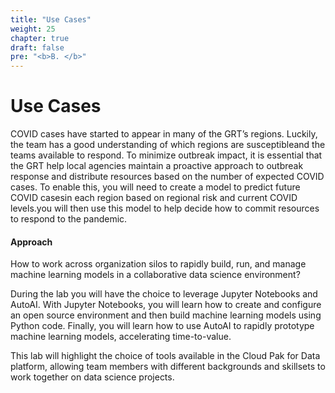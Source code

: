 ```yaml
---
title: "Use Cases"
weight: 25
chapter: true
draft: false
pre: "<b>B. </b>"
---
```


# Use Cases

COVID cases have started to appear in many of the GRT’s regions. Luckily, the team has a good understanding of which regions are susceptibleand the teams available to respond. To minimize outbreak impact, it is essential that the GRT help local agencies maintain a proactive approach to outbreak response and distribute resources based on the number of expected COVID cases. To enable this, you will need to create a model to predict future COVID casesin each region based on regional risk and current COVID levels.you will then use this model to help decide how to commit resources to respond to the pandemic.

#### Approach

How to work across organization silos to rapidly build, run, and manage machine learning models in a collaborative data science environment?

During the lab you will have the choice to leverage Jupyter Notebooks and AutoAI. With Jupyter Notebooks, you will learn how to create and configure an open source environment and then build machine learning models using Python code. Finally, you will learn how to use AutoAI to rapidly prototype machine learning models, accelerating time-to-value.

This lab will highlight the choice of tools available in the Cloud Pak for Data platform, allowing team members with different backgrounds and skillsets to work together on data science projects.
